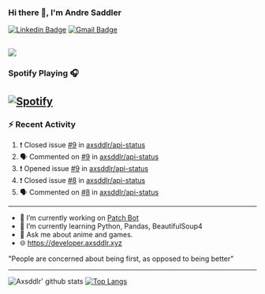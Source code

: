 ### Hi there 👋, I'm Andre Saddler
[![Linkedin Badge](https://img.shields.io/badge/-andrexsaddler-blue?style=flat-square&logo=Linkedin&logoColor=white&link=https://www.linkedin.com/in/andrexsaddler/)](https://www.linkedin.com/in/andrexsaddler/)
[![Gmail Badge](https://img.shields.io/badge/-contact@rehkloos.com-c14438?style=flat-square&logo=Gmail&logoColor=white&link=mailto:contact@rehkloos.com)](mailto:contact@rehkloos.com)

![](https://komarev.com/ghpvc/?username=axsddlr&color=dc143c)
---
### Spotify Playing 🎧

[![Spotify](https://novatorem.rehkloos.vercel.app/api/spotify)](https://open.spotify.com/user/Rehkloos)
---

### :zap: Recent Activity

<!--START_SECTION:activity-->
1. ❗️ Closed issue [#9](https://github.com/axsddlr/api-status/issues/9) in [axsddlr/api-status](https://github.com/axsddlr/api-status)
2. 🗣 Commented on [#9](https://github.com/axsddlr/api-status/issues/9) in [axsddlr/api-status](https://github.com/axsddlr/api-status)
3. ❗️ Opened issue [#9](https://github.com/axsddlr/api-status/issues/9) in [axsddlr/api-status](https://github.com/axsddlr/api-status)
4. ❗️ Closed issue [#8](https://github.com/axsddlr/api-status/issues/8) in [axsddlr/api-status](https://github.com/axsddlr/api-status)
5. 🗣 Commented on [#8](https://github.com/axsddlr/api-status/issues/8) in [axsddlr/api-status](https://github.com/axsddlr/api-status)
<!--END_SECTION:activity-->

---

- 🔭 I’m currently working on [Patch Bot](https://github.com/axsddlr/patch_bot)
- 🌱 I’m currently learning Python, Pandas, BeautifulSoup4
- 💬 Ask me about anime and games.
- 🌐 https://developer.axsddlr.xyz

"People are concerned about being first, as opposed to being better"

---
![Axsddlr' github stats](https://github-readme-stats.vercel.app/api?username=axsddlr&count_private=true)
[![Top Langs](https://github-readme-stats.vercel.app/api/top-langs/?username=axsddlr&layout=compact)](https://github.com/anuraghazra/github-readme-stats)
